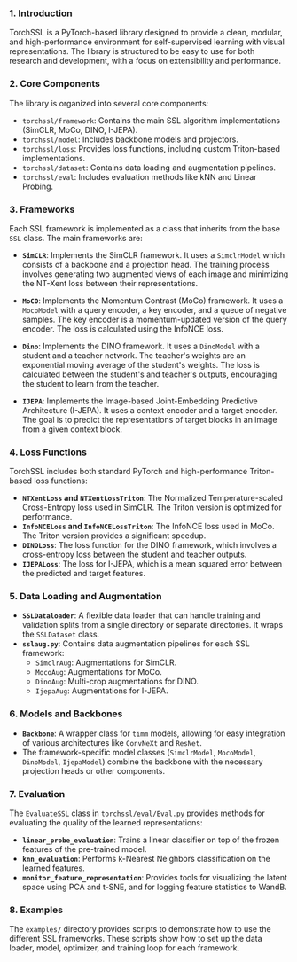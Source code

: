 
### 1. Introduction

TorchSSL is a PyTorch-based library designed to provide a clean, modular, and high-performance environment for self-supervised learning with visual representations. The library is structured to be easy to use for both research and development, with a focus on extensibility and performance.

### 2. Core Components

The library is organized into several core components:

*   `torchssl/framework`: Contains the main SSL algorithm implementations (SimCLR, MoCo, DINO, I-JEPA).
*   `torchssl/model`: Includes backbone models and projectors.
*   `torchssl/loss`: Provides loss functions, including custom Triton-based implementations.
*   `torchssl/dataset`: Contains data loading and augmentation pipelines.
*   `torchssl/eval`: Includes evaluation methods like kNN and Linear Probing.

### 3. Frameworks

Each SSL framework is implemented as a class that inherits from the base `SSL` class. The main frameworks are:

*   **`SimCLR`**: Implements the SimCLR framework. It uses a `SimclrModel` which consists of a backbone and a projection head. The training process involves generating two augmented views of each image and minimizing the NT-Xent loss between their representations.

*   **`MoCO`**: Implements the Momentum Contrast (MoCo) framework. It uses a `MocoModel` with a query encoder, a key encoder, and a queue of negative samples. The key encoder is a momentum-updated version of the query encoder. The loss is calculated using the InfoNCE loss.

*   **`Dino`**: Implements the DINO framework. It uses a `DinoModel` with a student and a teacher network. The teacher's weights are an exponential moving average of the student's weights. The loss is calculated between the student's and teacher's outputs, encouraging the student to learn from the teacher.

*   **`IJEPA`**: Implements the Image-based Joint-Embedding Predictive Architecture (I-JEPA). It uses a context encoder and a target encoder. The goal is to predict the representations of target blocks in an image from a given context block.

### 4. Loss Functions

TorchSSL includes both standard PyTorch and high-performance Triton-based loss functions:

*   **`NTXentLoss` and `NTXentLossTriton`**: The Normalized Temperature-scaled Cross-Entropy loss used in SimCLR. The Triton version is optimized for performance.
*   **`InfoNCELoss` and `InfoNCELossTriton`**: The InfoNCE loss used in MoCo. The Triton version provides a significant speedup.
*   **`DINOLoss`**: The loss function for the DINO framework, which involves a cross-entropy loss between the student and teacher outputs.
*   **`IJEPALoss`**: The loss for I-JEPA, which is a mean squared error between the predicted and target features.

### 5. Data Loading and Augmentation

*   **`SSLDataloader`**: A flexible data loader that can handle training and validation splits from a single directory or separate directories. It wraps the `SSLDataset` class.
*   **`sslaug.py`**: Contains data augmentation pipelines for each SSL framework:
    *   `SimclrAug`: Augmentations for SimCLR.
    *   `MocoAug`: Augmentations for MoCo.
    *   `DinoAug`: Multi-crop augmentations for DINO.
    *   `IjepaAug`: Augmentations for I-JEPA.

### 6. Models and Backbones

*   **`Backbone`**: A wrapper class for `timm` models, allowing for easy integration of various architectures like `ConvNeXt` and `ResNet`.
*   The framework-specific model classes (`SimclrModel`, `MocoModel`, `DinoModel`, `IjepaModel`) combine the backbone with the necessary projection heads or other components.

### 7. Evaluation

The `EvaluateSSL` class in `torchssl/eval/Eval.py` provides methods for evaluating the quality of the learned representations:

*   **`linear_probe_evaluation`**: Trains a linear classifier on top of the frozen features of the pre-trained model.
*   **`knn_evaluation`**: Performs k-Nearest Neighbors classification on the learned features.
*   **`monitor_feature_representation`**: Provides tools for visualizing the latent space using PCA and t-SNE, and for logging feature statistics to WandB.

### 8. Examples

The `examples/` directory provides scripts to demonstrate how to use the different SSL frameworks. These scripts show how to set up the data loader, model, optimizer, and training loop for each framework.
